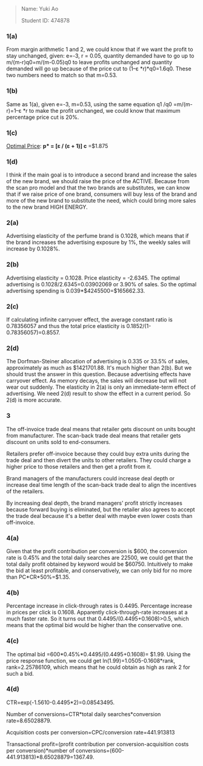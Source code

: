 > Name: Yuki Ao
>
> Student ID: 474878

### 1(a)

From margin arithmetic 1 and 2, we could know that if we want the profit to stay unchanged, given: e=-3, r = 0.05, quantity demanded have to go up to m/(m-r)q0=m/(m-0.05)q0 to leave profits unchanged and quantity demanded will go up because of the price cut to (1–ε *r)*q0=1.6q0. These two numbers need to match so that m=0.53. 

### 1(b)

Same as 1(a), given e=-3, m=0.53, using the same equation q1 /q0 =m/(m-r)=1–ε *r to make the profit unchanged, we could know that maximum percentage price cut is 20%. 

### 1(c)

<u>Optimal Price</u>: **p\* = [ε / (ε + 1)] c** =\$1.875 

### 1(d)

I think if the main goal is to introduce a second brand and increase the sales of the new brand, we should raise the price of the ACTIVE. Because from the scan pro model and that the two brands are substitutes, we can know that if we raise price of one brand, consumers will buy less of the brand and more of the new brand to substitute the need, which could bring more sales to the new brand HIGH ENERGY. 

### 2(a)

Advertising elasticity of the perfume brand is 0.1028, which means that if the brand increases the advertising exposure by 1%, the weekly sales will increase by 0.1028%. 

### 2(b)

Advertising elasticity = 0.1028. Price elasticity = -2.6345. The optimal advertising is 0.1028/2.6345=0.03902069 or 3.90% of sales. So the optimal advertising spending is 0.039*\$4245500=\$165662.33.  

### 2(c)

If calculating infinite carryover effect, the average constant ratio is 0.78356057 and thus the total price elasticity is 0.1852/(1-0.78356057)=0.8557. 

### 2(d)

The Dorfman-Steiner allocation of advertising is 0.335 or 33.5% of sales, approximately as much as \$1421701.88. It's much higher than 2(b). But we should trust the answer in this question. Because advertising effects have carryover effect. As memory decays, the sales will decrease but will not wear out suddenly. The elasticity in 2(a) is only an immediate-term effect of advertising. We need 2(d) result to show the effect in a current period. So 2(d) is more accurate. 

### 3

The off-invoice trade deal means that retailer gets discount on units bought from manufacturer. The scan-back trade deal means that retailer gets discount on units sold to end-consumers. 

Retailers prefer off-invoice because they could buy extra units during the trade deal and then divert the units to other retailers. They could charge a higher price to those retailers and then get a profit from it. 

Brand managers of the manufacturers could increase deal depth or increase deal time length of the scan-back trade deal to align the incentives of the retailers.

By increasing deal depth, the brand managers' profit strictly increases because forward buying is eliminated, but the retailer also agrees to accept the trade deal because it's a better deal with maybe even lower costs than off-invoice. 

### 4(a)

Given that the profit contribution per conversion is \$600, the conversion rate is 0.45% and the total daily searches are 22500, we could get that the total daily profit obtained by keyword would be \$60750. Intuitively to make the bid at least profitable, and conservatively, we can only bid for no more than PC\*CR\*50%=\$1.35. 

### 4(b)

Percentage increase in click-through rates is 0.4495. Percentage increase in prices per click is 0.1608. Apparently click-through-rate increases at a much faster rate. So it turns out that 0.4495/(0.4495+0.1608)>0.5, which means that the optimal bid would be higher than the conservative one. 

### 4(c)

The optimal bid =600\*0.45%\*0.4495/(0.4495+0.1608)= \$1.99. Using the price response function, we could get ln(1.99)=1.0505-0.1608*rank, rank=2.25786109, which means that he could obtain as high as rank 2 for such a bid. 

### 4(d)

CTR=exp(-1.5610-0.4495*2)=0.08543495. 

Number of conversions=CTR*total daily searches\*conversion rate=8.65028879.

Acquisition costs per conversion=CPC/conversion rate=441.913813

Transactional profit=(profit contribution per conversion-acquisition costs per conversion)\*number of conversions=(600-441.913813)*8.65028879=1367.49. 

